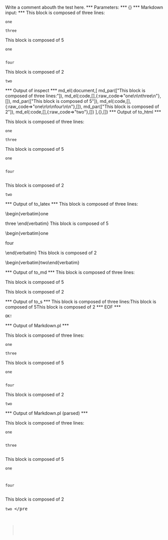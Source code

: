 Write a comment abouth the test here.
*** Parameters: ***
{}
*** Markdown input: ***
This block is composed of three lines:

	one
	
	three

This block is composed of 5

	
	one
	
	
	four
	

This block is composed of 2

	 
	two



*** Output of inspect ***
md_el(:document,[
	md_par(["This block is composed of three lines:"]),
	md_el(:code,[],{:raw_code=>"one\n\nthree\n"},[]),
	md_par(["This block is composed of 5"]),
	md_el(:code,[],{:raw_code=>"one\n\n\nfour\n\n"},[]),
	md_par(["This block is composed of 2"]),
	md_el(:code,[],{:raw_code=>"two"},[])
],{},[])
*** Output of to_html ***

<p>This block is composed of three lines:</p>

<pre><code>one

three
</code></pre>

<p>This block is composed of 5</p>

<pre><code>one


four

</code></pre>

<p>This block is composed of 2</p>

<pre><code>two</code></pre>

*** Output of to_latex ***
This block is composed of three lines:

\begin{verbatim}one

three
\end{verbatim}
This block is composed of 5

\begin{verbatim}one


four

\end{verbatim}
This block is composed of 2

\begin{verbatim}two\end{verbatim}

*** Output of to_md ***
This block is composed of three lines:

This block is composed of 5

This block is composed of 2


*** Output of to_s ***
This block is composed of three lines:This block is composed of 5This block is composed of 2
*** EOF ***



	OK!



*** Output of Markdown.pl ***
<p>This block is composed of three lines:</p>

<pre><code>one

three
</code></pre>

<p>This block is composed of 5</p>

<pre><code>one


four
</code></pre>

<p>This block is composed of 2</p>

<pre><code>two
</code></pre>

*** Output of Markdown.pl (parsed) ***
<p>This block is composed of three lines:</p
    ><pre
      ><code>one

three
</code
    ></pre
    ><p>This block is composed of 5</p
    ><pre
      ><code>one


four
</code
    ></pre
    ><p>This block is composed of 2</p
    ><pre
      ><code>two
</code
    ></pre
  >